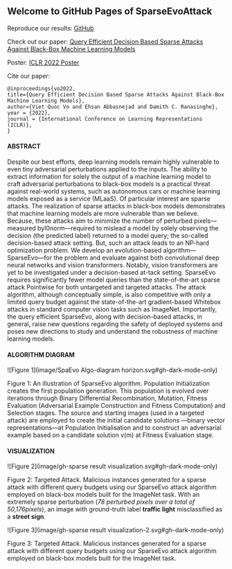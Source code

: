 ## Welcome to GitHub Pages of SparseEvoAttack

Reproduce our results: [GitHub](https://github.com/SparseEvoAttack/SparseEvoAttack.github.io) 

Check out our paper: [Query Efficient Decision Based Sparse Attacks Against Black-Box Machine Learning Models](https://arxiv.org/abs/2202.00091)

Poster: [ICLR 2022 Poster](https://github.com/SparseEvoAttack/SparseEvoAttack.github.io/blob/main/image/ICLR%202022%20-%20poster%207.png)

Cite our paper:

```
@inproceedings{vo2022,
title={Query Efficient Decision Based Sparse Attacks Against Black-Box Machine Learning Models},
author={Viet Quoc Vo and Ehsan Abbasnejad and Damith C. Ranasinghe},
year = {2022},
journal = {International Conference on Learning Representations (ICLR)},
}
```

#### ABSTRACT

Despite our best efforts, deep learning models remain highly vulnerable to even tiny adversarial perturbations applied to the inputs. The ability to extract information for solely the output of a machine learning model to craft adversarial perturbations to black-box models is a practical threat against real-world systems, such as autonomous cars or machine learning models exposed as a service (MLaaS). Of particular interest are sparse attacks. The realization of sparse attacks in black-box models demonstrates that machine learning models are more vulnerable than we believe.  Because, these attacks aim to minimize the number of perturbed pixels—measured byl0norm—required to mislead a model by solely observing the decision (the predicted label) returned to a model query; the so-called decision-based attack setting.  But, such an attack leads to an NP-hard optimization problem. We develop an evolution-based algorithm—SparseEvo—for the problem and evaluate against both convolutional deep neural networks and vision transformers. Notably, vision transformers are yet to be investigated under a decision-based at-tack setting. SparseEvo requires significantly fewer model queries than the state-of-the-art sparse attack Pointwise for both untargeted and targeted attacks.  The attack algorithm, although conceptually simple, is also competitive with only a limited query budget against the state-of-the-art gradient-based Whitebox attacks in standard computer vision tasks such as ImageNet. Importantly, the query efficient SparseEvo, along with decision-based attacks, in general, raise new questions regarding the safety of deployed systems and poses new directions to study and understand the robustness of machine learning models.

#### ALGORITHM DIAGRAM
![Figure 1](image/SpaEvo Algo-diagram horizon.svg#gh-dark-mode-only)

Figure 1: An illustration of SparseEvo algorithm. Population Initialization creates the first population generation. This population is evolved over iterations through Binary Differential Recombination, Mutation, Fitness Evaluation (Adversarial Example Construction and Fitness Computation) and Selection stages. The source and starting images (used in a targeted attack) are employed to create the initial candidate solutions —binary vector representations—at Population Initialisation and to construct an adversarial example based on a candidate solution v(m) at Fitness Evaluation stage.

#### VISUALIZATION

![Figure 2](image/gh-sparse result visualization.svg#gh-dark-mode-only)

Figure  2:   Targeted  Attack. Malicious instances generated for a  sparse attack with different query budgets using our SparseEvo attack algorithm employed on black-box models built for the ImageNet task. With an extremely sparse perturbation (_78 perturbed pixels over a total of 50,176pixels_), an image with ground-truth label **traffic light** misclassified as a **street sign**.

![Figure 3](image/gh-sparse result visualization-2.svg#gh-dark-mode-only)

Figure 3: Targeted Attack. Malicious instances generated for a sparse attack with different query budgets using our SparseEvo attack algorithm employed on black-box models built for the ImageNet task.

